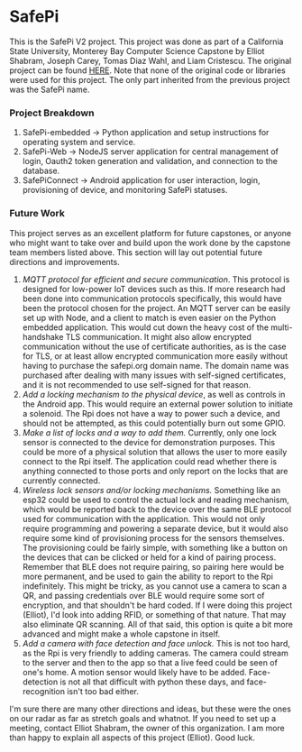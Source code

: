 # SafePi
This is the SafePi V2 project. This project was done as part of a California State University, Monterey Bay Computer Science Capstone by Elliot Shabram, Joseph Carey, Tomas Diaz Wahl, and Liam Cristescu. The original project can be found [HERE](https://github.com/Twilliams073/SafePiGeneral). Note that none of the original code or libraries were used for this project. The only part inherited from the previous project was the SafePi name. 

### Project Breakdown
1. SafePi-embedded -> Python application and setup instructions for operating system and service.
2. SafePi-Web -> NodeJS server application for central management of login, Oauth2 token generation and validation, and connection to the database.
3. SafePiConnect -> Android application for user interaction, login, provisioning of device, and monitoring SafePi statuses.

### Future Work
This project serves as an excellent platform for future capstones, or anyone who might want to take over and build upon the work done by the capstone team members listed above. This section will lay out potential future directions and improvements.

1. _MQTT protocol for efficient and secure communication_. This protocol is designed for low-power IoT devices such as this. If more research had been done into communication protocols specifically, this would have been the protocol chosen for the project. An MQTT server can be easily set up with Node, and a client to match is even easier on the Python embedded application. This would cut down the heavy cost of the multi-handshake TLS communication. It might also allow encrypted communication without the use of certificate authorities, as is the case for TLS, or at least allow encrypted communication more easily without having to purchase the safepi.org domain name. The domain name was purchased after dealing with many issues with self-signed certificates, and it is not recommended to use self-signed for that reason.
2. _Add a locking mechanism to the physical device_, as well as controls in the Android app. This would require an external power solution to initiate a solenoid. The Rpi does not have a way to power such a device, and should not be attempted, as this could potentially burn out some GPIO.
3. _Make a list of locks and a way to add them._ Currently, only one lock sensor is connected to the device for demonstration purposes. This could be more of a physical solution that allows the user to more easily connect to the Rpi itself. The application could read whether there is anything connected to those ports and only report on the locks that are currently connected.
4. _Wireless lock sensors and/or locking mechanisms._ Something like an esp32 could be used to control the actual lock and reading mechanism, which would be reported back to the device over the same BLE protocol used for communication with the application. This would not only require programming and powering a separate device, but it would also require some kind of provisioning process for the sensors themselves. The provisioning could be fairly simple, with something like a button on the devices that can be clicked or held for a kind of pairing process. Remember that BLE does not require pairing, so pairing here would be more permanent, and be used to gain the ability to report to the Rpi indefinitely. This might be tricky, as you cannot use a camera to scan a QR, and passing credentials over BLE would require some sort of encryption, and that shouldn't be hard coded. If I were doing this project (Elliot), I'd look into adding RFID, or something of that nature. That may also eliminate QR scanning. All of that said, this option is quite a bit more advanced and might make a whole capstone in itself.
5. _Add a camera with face detection and face unlock._ This is not too hard, as the Rpi is very friendly to adding cameras. The camera could stream to the server and then to the app so that a live feed could be seen of one's home. A motion sensor would likely have to be added. Face-detection is not all that difficult with python these days, and face-recognition isn't too bad either.

I'm sure there are many other directions and ideas, but these were the ones on our radar as far as stretch goals and whatnot. If you need to set up a meeting, contact Elliot Shabram, the owner of this organization. I am more than happy to explain all aspects of this project (Elliot). Good luck.
